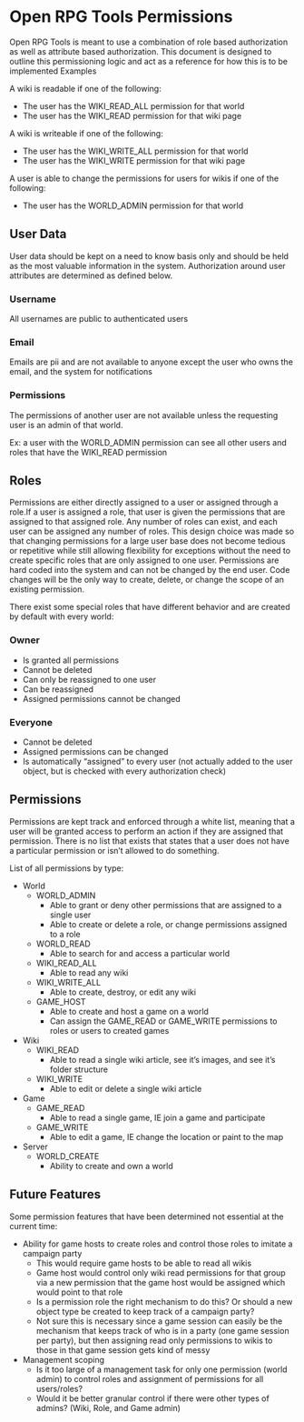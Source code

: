 # Open RPG Tools Permissions

Open RPG Tools is meant to use a combination of role based authorization as well as attribute based authorization. This document is designed to outline this permissioning logic and act as a reference for how this is to be implemented
Examples

A wiki is readable if one of the following:
* The user has the WIKI_READ_ALL permission for that world
* The user has the WIKI_READ permission for that wiki page

A wiki is writeable if one of the following:
* The user has the WIKI_WRITE_ALL permission for that world
* The user has the WIKI_WRITE permission for that wiki page

A user is able to change the permissions for users for wikis if one of the following:
* The user has the WORLD_ADMIN permission for that world

## User Data
User data should be kept on a need to know basis only and should be held as the most valuable information in the system. Authorization around user attributes are determined as defined below.

### Username
All usernames are public to authenticated users

### Email
Emails are pii and are not available to anyone except the user who owns the email, and the system for notifications

### Permissions
The permissions of another user are not available unless the requesting user is an admin of that world. 

Ex: a user with the WORLD_ADMIN permission can see all other users and roles that have the WIKI_READ permission

## Roles
Permissions are either directly assigned to a user or assigned through a role.If a user is assigned a role, that user is given the permissions that are assigned to that assigned role.  Any number of roles can exist, and each user can be assigned any number of roles. 
This design choice was made so that changing permissions for a large user base does not become tedious or repetitive while still allowing flexibility for exceptions without the need to create specific roles that are only assigned to one user.
Permissions are hard coded into the system and can not be changed by the end user. Code changes will be the only way to create, delete, or change the scope of an existing permission.

There exist some special roles that have different behavior and are created by default with every world:

### Owner
* Is granted all permissions
* Cannot be deleted
* Can only be reassigned to one user
* Can be reassigned
* Assigned permissions cannot be changed

### Everyone
* Cannot be deleted
* Assigned permissions can be changed
* Is automatically “assigned” to every user (not actually added to the user object, but is checked with every authorization check)

## Permissions
Permissions are kept track and enforced through a white list, meaning that a user will be granted access to perform an action if they are assigned that permission. There is no list that exists that states that a user does not have a particular permission or isn’t allowed to do something.  
  
List of all permissions by type:

- World
    - WORLD_ADMIN
        - Able to grant or deny other permissions that are assigned to a single user
        - Able to create or delete a role, or change permissions assigned to a role
    - WORLD_READ
        - Able to search for and access a particular world
    - WIKI_READ_ALL
        - Able to read any wiki
    - WIKI_WRITE_ALL
        - Able to create, destroy, or edit any wiki
    - GAME_HOST
        - Able to create and host a game on a world
        - Can assign the GAME_READ or GAME_WRITE permissions to roles or users to created games
- Wiki
    - WIKI_READ
        - Able to read a single wiki article, see it’s images, and see it’s folder structure
    - WIKI_WRITE
        - Able to edit or delete a single wiki article
- Game
    - GAME_READ
        - Able to read a single game, IE join a game and participate
    - GAME_WRITE
        - Able to edit a game, IE change the location or paint to the map
- Server
    - WORLD_CREATE
        - Ability to create and own a world

## Future Features

Some permission features that have been determined not essential at the current time:

- Ability for game hosts to create roles and control those roles to imitate a campaign party
    - This would require game hosts to be able to read all wikis
    - Game host would control only wiki read permissions for that group via a new permission that the game host would be assigned which would point to that role
    - Is a permission role the right mechanism to do this? Or should a new object type be created to keep track of a campaign party?
    - Not sure this is necessary since a game session can easily be the mechanism that keeps track of who is in a party (one game session per party), but then assigning read only permissions to wikis to those in that game session gets kind of messy
- Management scoping
    - Is it too large of a management task for only one permission (world admin) to control roles and assignment of permissions for all users/roles?
    - Would it be better granular control if there were other types of admins? (Wiki, Role, and Game admin)

